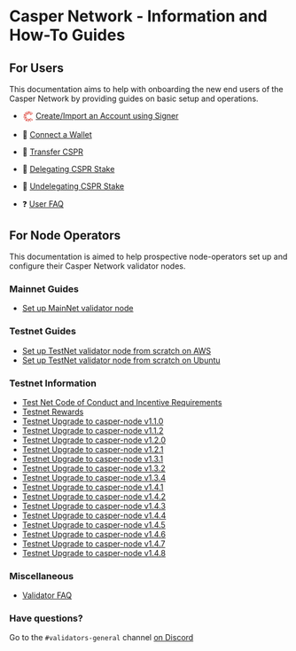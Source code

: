 # Casper Network - Information and How-To Guides

## For Users

This documentation aims to help with onboarding the new end users of the Casper Network by providing guides on basic setup and operations.
  - <img src="assets/CasperNetwork/casper-signer-logo.jpg" alt="Casper Signer" width="20" style="vertical-align:middle"/> [Create/Import an Account using Signer](/docs/user-guides/SignerGuide.md)
  - 👛 [Connect a Wallet](/docs/user-guides/Connect-a-Wallet.md)
  - 💸 [Transfer CSPR](/docs/user-guides/Transfer-CSPR.md)
  - 🥩 [Delegating CSPR Stake](/docs/user-guides/Delegating-CSPR-Stake.md)
  - 🥙 [Undelegating CSPR Stake](/docs/user-guides/Undelegating-CSPR-Stake.md)

  - ❓ [User FAQ](/docs/faq-user.md)

## For Node Operators

This documentation is aimed to help prospective node-operators set up and configure their Casper Network validator nodes.

### Mainnet Guides
  - [Set up MainNet validator node](https://github.com/casper-network/casper-node/wiki/Mainnet-Node-Installation-Instructions)

### Testnet Guides
  - [Set up TestNet validator node from scratch on AWS](/docs/aws/setup-testnet-validator-from-scratch.md)
  - [Set up TestNet validator node from scratch on Ubuntu](/docs/ubuntu/setup-testnet-validator-from-scratch.md)

### Testnet Information
  - [Test Net Code of Conduct and Incentive Requirements](/docs/testnet.md)
  - [Testnet Rewards](/docs/testnet-rewards.md)
  - [Testnet Upgrade to casper-node v1.1.0](/docs/testnet/upgrade-1_1_0.md)
  - [Testnet Upgrade to casper-node v1.1.2](/docs/testnet/upgrade-1_1_2.md)
  - [Testnet Upgrade to casper-node v1.2.0](/docs/testnet/upgrade-1_2_0.md)
  - [Testnet Upgrade to casper-node v1.2.1](/docs/testnet/upgrade-1_2_1.md)
  - [Testnet Upgrade to casper-node v1.3.1](/docs/testnet/upgrade-1_3_1.md)
  - [Testnet Upgrade to casper-node v1.3.2](/docs/testnet/upgrade-1_3_2.md)
  - [Testnet Upgrade to casper-node v1.3.4](/docs/testnet/upgrade-1_3_4.md)
  - [Testnet Upgrade to casper-node v1.4.1](/docs/testnet/upgrade-1_4_1.md)
  - [Testnet Upgrade to casper-node v1.4.2](/docs/testnet/upgrade-1_4_2.md)
  - [Testnet Upgrade to casper-node v1.4.3](/docs/testnet/upgrade-1_4_3.md)
  - [Testnet Upgrade to casper-node v1.4.4](/docs/testnet/upgrade-1_4_4.md)
  - [Testnet Upgrade to casper-node v1.4.5](/docs/testnet/upgrade-1_4_5.md)
  - [Testnet Upgrade to casper-node v1.4.6](/docs/testnet/upgrade-1_4_6.md)
  - [Testnet Upgrade to casper-node v1.4.7](/docs/testnet/upgrade-1_4_7.md)
  - [Testnet Upgrade to casper-node v1.4.8](/docs/testnet/upgrade-1_4_8.md)

### Miscellaneous
- [Validator FAQ](/docs/faq-validator.md)

### Have questions?
Go to the `#validators-general` channel [on Discord](https://discord.gg/casperblockchain)
